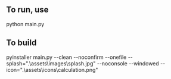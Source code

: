 ## To run, use
python main.py

## To build
pyinstaller main.py --clean --noconfirm --onefile --splash=".\assets\images\splash.jpg" --noconsole --windowed --icon=".\assets\icons\calculation.png"
